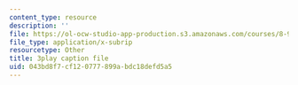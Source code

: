 ```yaml
---
content_type: resource
description: ''
file: https://ol-ocw-studio-app-production.s3.amazonaws.com/courses/8-962-general-relativity-spring-2020/043bd8f7cf120777899abdc18defd5a5_R2vL2wLqGYg.srt
file_type: application/x-subrip
resourcetype: Other
title: 3play caption file
uid: 043bd8f7-cf12-0777-899a-bdc18defd5a5
---
```

